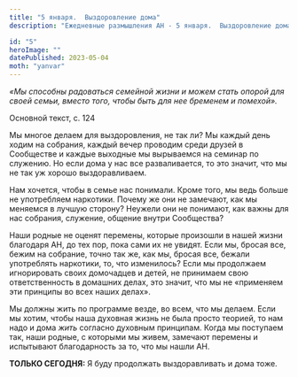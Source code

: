 ```yaml
---
title: "5 января.  Выздоровление дома"
description: "Ежедневные размышления АН - 5 января.  Выздоровление дома"

id: "5"
heroImage: ""
datePublished: 2023-05-04
moth: "yanvar"
---
```


_«Мы способны радоваться семейной жизни и можем стать опорой для своей семьи,
вместо того, чтобы быть для нее бременем и помехой»._

Основной текст, с. 124

Мы многое делаем для выздоровления, не так ли? Мы каждый день ходим на
собрания, каждый вечер проводим среди друзей в Сообществе и каждые выходные мы
вырываемся на семинар по служению. Но если дома у нас все разваливается, то
это значит, что мы не так уж хорошо выздоравливаем.

Нам хочется, чтобы в семье нас понимали. Кроме того, мы ведь больше не
употребляем наркотики. Почему же они не замечают, как мы меняемся в лучшую
сторону? Неужели они не понимают, как важны для нас собрания, служение,
общение внутри Сообщества?

Наши родные не оценят перемены, которые произошли в нашей жизни благодаря АН,
до тех пор, пока сами их не увидят. Если мы, бросая все, бежим на собрание,
точно так же, как мы, бросая все, бежали употреблять наркотики, то, что
изменилось? Если мы продолжаем игнорировать своих домочадцев и детей, не
принимаем свою ответственность в домашних делах, это значит, что мы не
«применяем эти принципы во всех наших делах».

Мы должны жить по программе везде, во всем, что мы делаем. Если мы хотим,
чтобы наша духовная жизнь не была просто теорией, то нам надо и дома _жить_
согласно духовным принципам. Когда мы поступаем так, наши родные, с которыми
мы живем, замечают перемены и испытывают благодарность за то, что мы нашли АН.

**ТОЛЬКО СЕГОДНЯ:** Я буду продолжать выздоравливать и дома тоже.
